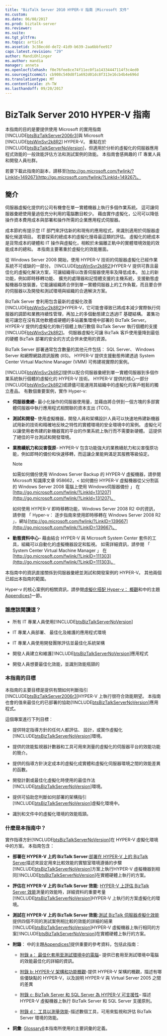 ```yaml
---
title: "BizTalk Server 2010 HYPER-V 指南 |Microsoft 文件"
ms.custom: 
ms.date: 06/08/2017
ms.prod: biztalk-server
ms.reviewer: 
ms.suite: 
ms.tgt_pltfrm: 
ms.topic: article
ms.assetid: 3c38ecdd-de72-41d9-b639-2aa6bbfee917
caps.latest.revision: "29"
author: MandiOhlinger
ms.author: mandia
manager: anneta
ms.openlocfilehash: f0e76fee8ce74f11ec0f1a14334447114f3c4ed0
ms.sourcegitcommit: cb908c540d8f1a692d01dc8f313e16cb4b4e696d
ms.translationtype: MT
ms.contentlocale: zh-TW
ms.lasthandoff: 09/20/2017
---
```

# <a name="biztalk-server-2010-hyper-v-guide"></a>BizTalk Server 2010 HYPER-V 指南
本指南的目的是要提供使用 Microsoft 的實用指南[!INCLUDE[btsBizTalkServer2006r3](../includes/btsbiztalkserver2006r3-md.md)]與 Microsoft [!INCLUDE[btsWinSvr2k8R2](../includes/btswinsvr2k8r2-md.md)] HYPER-V。 重點在於[!INCLUDE[btsBizTalkServerNoVersion](../includes/btsbiztalkservernoversion-md.md)]，但適用於分析的虛擬化的伺服器應用程式效能的一般效能評估方法和測試案例的效能。 本指南會感興趣的 IT 專業人員和開發人員社群。  
  
 若要下載此指南的副本，請移至[http://go.microsoft.com/fwlink/?LinkId=149267](http://go.microsoft.com/fwlink/?LinkId=149267)。  
  
## <a name="introduction"></a>簡介  
 伺服器虛擬化提供的公司有機會在單一實體機器上執行多個作業系統。 這可讓伺服器彚總使用量過低充分利用的電腦數目較少。 藉由實作虛擬化，公司可以降低操作資本費用成本與部署和操作所需的企業應用程式伺服器。  
  
 成本節約有提示您 IT 部門來評估新的和現有的應用程式，來識別適用於伺服器虛擬化候選項目。 若要探索的總成本的虛擬化搜尋最這類的評估。 虛擬化的總成本是貨幣成本的硬體和 IT 操作與虛擬化，相較於未偏離正軌中的實體環境效能的效能成本的總和。 本指南主要著重於虛擬化的效能層面。  
  
 從 Windows Server 2008 開始，使用 HYPER-V 技術的伺服器虛擬化已經作業系統不可或缺的一部分。 [!INCLUDE[btsWinSvr2k8R2](../includes/btswinsvr2k8r2-md.md)]HYPER-V 提供可靠且最佳化的虛擬化解決方案，可讓組織得以改善伺服器使用率及降低成本。 加上的新功能，例如即時移轉功能、 擴充的處理器和記憶體支援的主機系統，支援動態虛擬機器存放裝置，它能讓組織將合併到單一實體伺服器上的工作負載，而且要合併的伺服器以及開發和測試環境與組織的合適解決方案。  
  
 BizTalk Server 會利用包含最新的虛擬化改善[!INCLUDE[btsWinSvr2k8R2](../includes/btswinsvr2k8r2-md.md)]HYPER-V，它可能會導致已將成本減少實際執行伺服器的調節和業務持續性管理，再加上的多個動態建立透過IT 基礎結構。 叢集功能可讓您在沒有其他軟體或硬體的多站叢集環境中部署的 BizTalk Server。 HYPER-V 提供的虛擬化的執行個體上執行數個 BizTalk Server 執行個體的支援[!INCLUDE[btsWinSvr2k8R2](../includes/btswinsvr2k8r2-md.md)]。 伺服器虛擬化可讓 BizTalk 客戶使用量降到最低的硬體 BizTalk 部署的安全的方式合併未使用的資源。  
  
 BizTalk Server 部署通常包含數量的其他元件包括： SQL Server、 Windows Server 和網際網路資訊服務 (IIS)。 HYPER-V 提供支援動態佈建透過 System Center Virtual Machine Manager (VMM) 可佈建視實際的案例。  
  
 [!INCLUDE[btsWinSvr2k8R2](../includes/btswinsvr2k8r2-md.md)]提供以配合伺服器彙總到單一實體伺服器到多個作業系統執行個體的虛擬化的 HYPER-V 技術。 HYPER-V 提供的核心一部分[!INCLUDE[btsWinSvr2k8R2](../includes/btswinsvr2k8r2-md.md)]或請儘可能運用其組織中的虛擬化的客戶輕鬆的獨立產品。 有數個重要案例，實作 Hyper-v:  
  
-   **伺服器彙總**– 最小化操作的伺服器使用量，並藉由將合併到一個方塊的多部實體伺服器中執行應用程式相關聯的資本支出 (TCO)。  
  
-   **測試和開發**– 使用虛擬機器，開發人員和架構設計人員可以快速地佈建新機器試用新的技術和精確地反映之特性的實體環境的安全環境中的案例。 虛擬化可以讓使用者佈建的新機器寬的平台的作業系統上執行而不需要新硬體。 這提供了絕佳的平台測試和開發環境。  
  
-   **業務續航力和災害復原**– HYPER-V 包含功能強大的業務續航力和災害復原功能，例如即時的備份和快速移轉，而這讓企業能夠滿足其服務等級協定。  
  
    > [!NOTE]  
    >  如需如何備份使用 Windows Server Backup 的 HYPER-V 虛擬機器，請參閱 Microsoft 知識庫文章 958662，< 如何備份 HYPER-V 虛擬機器從父分割區的 Windows Server 2008 電腦上使用 Windows伺服器備份 」 在[http://go.microsoft.com/fwlink/?LinkId=131207](http://go.microsoft.com/fwlink/?LinkId=131207)。  
    >   
    >  如何使用 HYPER-V 即時移轉功能，Windows Server 2008 R2 中的資訊，請參閱 「 Hyper-v： 逐步指南來使用即時移轉在 Windows Server 2008 R2 」，網址[http://go.microsoft.com/fwlink/?LinkID=139667](http://go.microsoft.com/fwlink/?LinkID=139667)。  
  
-   **動態資料中心**– 藉由結合 HYPER-V 與 Microsoft System Center 套件的工具，組織可以自動化的虛擬機器設定和監視。 如需詳細資訊，請參閱 「 System Center Virtual Machine Manager 」 在[http://go.microsoft.com/fwlink/?LinkID=111303](http://go.microsoft.com/fwlink/?LinkID=111303)。  
  
 本指南中的資訊直接關係到伺服器彙總並測試和開發案例的 HYPER-V。 其他兩個已超出本指南的範圍。  
  
 Hyper-v 的核心案例的相關資訊，請參閱[虛擬化搭配 Hyper-v： 概觀](http://go.microsoft.com/fwlink/?LinkID=202438)和中的主題[Appendices1](../technical-guides/appendices1.md)一節。  
  
### <a name="who-should-read-this"></a>誰應該閱讀這？  
  
-   所有 IT 專業人員使用[!INCLUDE[btsBizTalkServerNoVersion](../includes/btsbiztalkservernoversion-md.md)]  
  
-   IT 專業人員部署、 最佳化及維護的應用程式環境  
  
-   IT 專業人員使用開發團隊評估並最佳化系統架構  
  
-   開發人員建立和維護[!INCLUDE[btsBizTalkServerNoVersion](../includes/btsbiztalkservernoversion-md.md)]應用程式  
  
-   開發人員想要最佳化效能，並識別效能瓶頸的  
  
### <a name="goals-of-this-guide"></a>本指南的目標  
 本指南的主要目標是提供有關如何判斷指引[!INCLUDE[btsBizTalkServer2006r3](../includes/btsbiztalkserver2006r3-md.md)]HYPER-V 上執行很符合效能期望。 本指南也會的值來最佳化的已部署的協助[!INCLUDE[btsBizTalkServerNoVersion](../includes/btsbiztalkservernoversion-md.md)]應用程式。  
  
 這個專案進行下列目標：  
  
-   提供特定指導方針的任何人都評估、 設計，或實作虛擬化[!INCLUDE[btsBizTalkServerNoVersion](../includes/btsbiztalkservernoversion-md.md)]環境。  
  
-   提供的效能監視器計數器和工具可用來測量的虛擬化的伺服器平台的效能功能的簡介。  
  
-   提供的指導方針決定成本的虛擬化成實體和虛擬化伺服器環境之間的效能差異的函數。  
  
-   開發計劃或最佳化虛擬化時使用的最佳作法[!INCLUDE[btsBizTalkServerNoVersion](../includes/btsbiztalkservernoversion-md.md)]環境。  
  
-   提供可協助您判斷如何部署的架構指引[!INCLUDE[btsBizTalkServerNoVersion](../includes/btsbiztalkservernoversion-md.md)]虛擬化環境中。  
  
-   識別和文件中的虛擬化環境的效能瓶頸。  
  
### <a name="whats-in-this-guide"></a>什麼是本指南中？  
 實作指導方針[!INCLUDE[btsBizTalkServerNoVersion](../includes/btsbiztalkservernoversion-md.md)]在 HYPER-V 虛擬化環境中的方案。 本指南包含：  
  
-   **部署在 HYPER-V 上的 BizTalk Server**:[部署在 HYPER-V 上的 BizTalk Server](../technical-guides/deploying-biztalk-server-on-hyper-v.md)描述來設定用來比較效能的實驗室環境遵循的步驟[!INCLUDE[btsBizTalkServerNoVersion](../includes/btsbiztalkservernoversion-md.md)]方案上執行HYPER-V 虛擬機器到相同[!INCLUDE[btsBizTalkServerNoVersion](../includes/btsbiztalkservernoversion-md.md)]在實體硬體上執行的方案。  
  
-   **評估在 HYPER-V 上的 BizTalk Server 效能**: [HYPER-V 上評估 BizTalk Server 效能](../technical-guides/evaluating-biztalk-server-performance-on-hyper-v.md)測量的效能時，詳細資料的重要考量[!INCLUDE[btsBizTalkServerNoVersion](../includes/btsbiztalkservernoversion-md.md)]HYPER-V 上執行的方案虛擬化的環境。  
  
-   **測試在 HYPER-V 上的 BizTalk Server 效能**:[測試 BizTalk 伺服器虛擬化效能](../technical-guides/testing-biztalk-server-virtualization-performance.md)提供四個不同的測試案例相比較的效能的詳細的結果[!INCLUDE[btsBizTalkServerNoVersion](../includes/btsbiztalkservernoversion-md.md)]HYPER-V 虛擬機器上執行相同的方案[!INCLUDE[btsBizTalkServerNoVersion](../includes/btsbiztalkservernoversion-md.md)]在實體硬體上執行的方案。  
  
-   **附錄**： 中的主題[Appendices1](../technical-guides/appendices1.md)提供重要的參考資料，包括此指南：  
  
    -   [附錄 a： 最佳化套用至測試環境中的電腦](../technical-guides/appendix-a-optimizations-applied-to-computers-in-test-environment.md)– 提供已套用至測試環境中電腦的效能最佳化的詳細的資訊。  
  
    -   [附錄 b: HYPER-V 架構和功能概觀](../technical-guides/appendix-b-hyper-v-architecture-and-feature-overview.md)-提供 HYPER-V 架構的概觀，描述有哪些優缺點的 HYPER-V，以及說明 HYPER-V 與 Virtual Server 2005 之間的差異  
  
    -   [附錄 c: BizTalk Server 和 SQL Server 為 HYPER-V 可支援性](../technical-guides/appendix-c-biztalk-server-and-sql-server-hyper-v-supportability.md)– 描述 HYPER-V 虛擬機器上執行 BizTalk Server 和 SQL Server 支援原則。  
  
    -   [附錄 d： 工具以測量效能](../technical-guides/appendix-d-tools-for-measuring-performance.md)-描述數個工具，可用來監視和評估 BizTalk Server 環境的效能。  
  
-   **詞彙**: [Glossary8](../technical-guides/glossary8.md)本指南所使用的主要詞彙的定義。